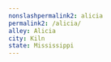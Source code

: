 ```yaml
---
nonslashpermalink2: alicia
permalink2: /alicia/
alley: Alicia
city: Kiln
state: Mississippi
---
```

